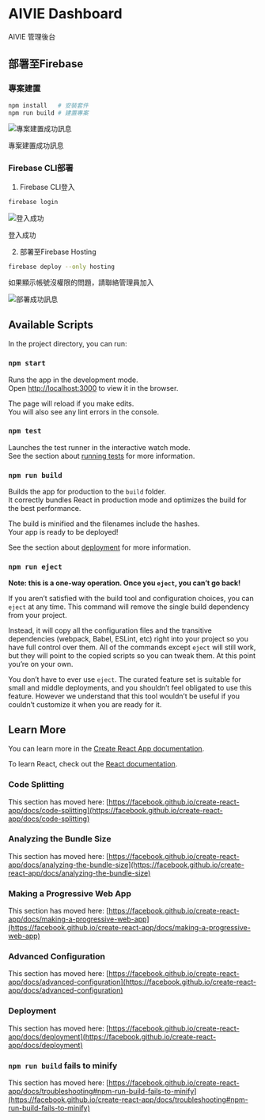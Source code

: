 # AIVIE Dashboard

AIVIE 管理後台

## 部署至Firebase

### 專案建置

```bash
npm install   # 安裝套件
npm run build # 建置專案
```

![專案建置成功訊息](https://s3.us-west-2.amazonaws.com/secure.notion-static.com/5e4f5872-e051-4552-ae63-0b5664fc9bd3/%E6%88%AA%E5%9C%96_2022-06-23_10.40.02.png?X-Amz-Algorithm=AWS4-HMAC-SHA256&X-Amz-Content-Sha256=UNSIGNED-PAYLOAD&X-Amz-Credential=AKIAT73L2G45EIPT3X45%2F20220623%2Fus-west-2%2Fs3%2Faws4_request&X-Amz-Date=20220623T024927Z&X-Amz-Expires=86400&X-Amz-Signature=566dbd333be6fab255b1f837d2f1acc60575d24c29046e52bd43e40dc5b7b230&X-Amz-SignedHeaders=host&response-content-disposition=filename%20%3D%22%25E6%2588%25AA%25E5%259C%2596%25202022-06-23%252010.40.02.png%22&x-id=GetObject)

專案建置成功訊息

### Firebase CLI部署

1. Firebase CLI登入

```bash
firebase login
```

![登入成功](https://s3.us-west-2.amazonaws.com/secure.notion-static.com/816d3281-a93d-40cf-9361-e17adbc29c5f/%E6%88%AA%E5%9C%96_2022-06-23_10.33.15.png?X-Amz-Algorithm=AWS4-HMAC-SHA256&X-Amz-Content-Sha256=UNSIGNED-PAYLOAD&X-Amz-Credential=AKIAT73L2G45EIPT3X45%2F20220623%2Fus-west-2%2Fs3%2Faws4_request&X-Amz-Date=20220623T024957Z&X-Amz-Expires=86400&X-Amz-Signature=09033b9b83a3b0694db0834294293643fe444cc61c0665ac7e25a1db9e72005d&X-Amz-SignedHeaders=host&response-content-disposition=filename%20%3D%22%25E6%2588%25AA%25E5%259C%2596%25202022-06-23%252010.33.15.png%22&x-id=GetObject)

登入成功

2. 部署至Firebase Hosting

```bash
firebase deploy --only hosting
```

如果顯示帳號沒權限的問題，請聯絡管理員加入

![部署成功訊息](https://s3.us-west-2.amazonaws.com/secure.notion-static.com/893744cd-28d0-4312-b901-c509aba78981/%E6%88%AA%E5%9C%96_2022-06-23_10.44.39.png?X-Amz-Algorithm=AWS4-HMAC-SHA256&X-Amz-Content-Sha256=UNSIGNED-PAYLOAD&X-Amz-Credential=AKIAT73L2G45EIPT3X45%2F20220623%2Fus-west-2%2Fs3%2Faws4_request&X-Amz-Date=20220623T025012Z&X-Amz-Expires=86400&X-Amz-Signature=7d63fce327a3c79a56d9adabc4be3d1705c8ee70609578b4cca7b41f189b84c6&X-Amz-SignedHeaders=host&response-content-disposition=filename%20%3D%22%25E6%2588%25AA%25E5%259C%2596%25202022-06-23%252010.44.39.png%22&x-id=GetObject)

## Available Scripts

In the project directory, you can run:

### `npm start`

Runs the app in the development mode.\
Open [http://localhost:3000](http://localhost:3000) to view it in the browser.

The page will reload if you make edits.\
You will also see any lint errors in the console.

### `npm test`

Launches the test runner in the interactive watch mode.\
See the section about [running tests](https://facebook.github.io/create-react-app/docs/running-tests) for more information.

### `npm run build`

Builds the app for production to the `build` folder.\
It correctly bundles React in production mode and optimizes the build for the best performance.

The build is minified and the filenames include the hashes.\
Your app is ready to be deployed!

See the section about [deployment](https://facebook.github.io/create-react-app/docs/deployment) for more information.

### `npm run eject`

**Note: this is a one-way operation. Once you `eject`, you can’t go back!**

If you aren’t satisfied with the build tool and configuration choices, you can `eject` at any time. This command will remove the single build dependency from your project.

Instead, it will copy all the configuration files and the transitive dependencies (webpack, Babel, ESLint, etc) right into your project so you have full control over them. All of the commands except `eject` will still work, but they will point to the copied scripts so you can tweak them. At this point you’re on your own.

You don’t have to ever use `eject`. The curated feature set is suitable for small and middle deployments, and you shouldn’t feel obligated to use this feature. However we understand that this tool wouldn’t be useful if you couldn’t customize it when you are ready for it.

## Learn More

You can learn more in the [Create React App documentation](https://facebook.github.io/create-react-app/docs/getting-started).

To learn React, check out the [React documentation](https://reactjs.org/).

### Code Splitting

This section has moved here: [https://facebook.github.io/create-react-app/docs/code-splitting](https://facebook.github.io/create-react-app/docs/code-splitting)

### Analyzing the Bundle Size

This section has moved here: [https://facebook.github.io/create-react-app/docs/analyzing-the-bundle-size](https://facebook.github.io/create-react-app/docs/analyzing-the-bundle-size)

### Making a Progressive Web App

This section has moved here: [https://facebook.github.io/create-react-app/docs/making-a-progressive-web-app](https://facebook.github.io/create-react-app/docs/making-a-progressive-web-app)

### Advanced Configuration

This section has moved here: [https://facebook.github.io/create-react-app/docs/advanced-configuration](https://facebook.github.io/create-react-app/docs/advanced-configuration)

### Deployment

This section has moved here: [https://facebook.github.io/create-react-app/docs/deployment](https://facebook.github.io/create-react-app/docs/deployment)

### `npm run build` fails to minify

This section has moved here: [https://facebook.github.io/create-react-app/docs/troubleshooting#npm-run-build-fails-to-minify](https://facebook.github.io/create-react-app/docs/troubleshooting#npm-run-build-fails-to-minify)
